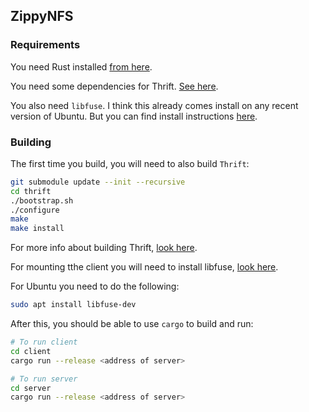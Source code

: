 ZippyNFS
--------

### Requirements

You need Rust installed [from here](https://www.rust-lang.org/en-US/install.html).

You need some dependencies for Thrift. [See here](https://thrift.apache.org/docs/install/).

You also need `libfuse`. I think this already comes install on any recent version of Ubuntu. But you can find install instructions [here](https://github.com/libfuse/libfuse/).

### Building

The first time you build, you will need to also build `Thrift`:

```sh
git submodule update --init --recursive
cd thrift
./bootstrap.sh
./configure
make
make install
```

For more info about building Thrift, [look here](https://thrift.apache.org/docs/BuildingFromSource).

For mounting tthe client you will need to install libfuse, [look here](http://fuse.sourceforge.net/).

For Ubuntu you need to do the following:
```sh
sudo apt install libfuse-dev
```

After this, you should be able to use `cargo` to build and run:

```sh
# To run client
cd client
cargo run --release <address of server>

# To run server
cd server
cargo run --release <address of server>
```
